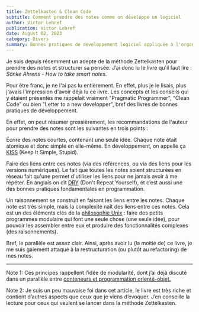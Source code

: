 ```yaml
---
title: Zettelkasten & Clean Code
subtitle: Comment prendre des notes comme on développe un logiciel
author: Victor Lebref
publication: Victor Lebref
date: August 02, 2023
category: Divers
summary: Bonnes pratiques de développement logiciel appliquée à l'organisation de ses notes
---
```


Je suis depuis récemment un adepte de la méthode Zettelkasten pour prendre des notes et structurer sa pensée. J’ai donc lu le livre qu'il faut lire : _Sönke Ahrens - How to take smart notes_.


Pour être franc, je ne l'ai pas lu entièrement. En effet, plus je le lisais, plus j'avais l'impression d'avoir déjà lu ce livre. Les concepts et les conseils qui y étaient présentés me rappelait vraiment "Pragmatic Programmer", “Clean Code” ou bien "Letter to a new developper", bref des livres de bonnes pratiques de développement.

En effet, on peut résumer grossièrement, les recommandations de l'auteur pour prendre des notes sont les suivantes en trois points :

Écrire des notes courtes, contenant une seule idée. Chaque note était atomique et donc simple en elle-même. En développement, on appelle ça [KISS](https://en.wikipedia.org/wiki/KISS_principle) (Keep It Simple, Stupid). 

Faire des liens entre ces notes (via des références, ou via des liens pour les versions numériques). Le fait que toutes les notes soient structurées en réseau fait qu'une permet d'utiliser les liens pour ne jamais avoir à me répéter. En anglais on dit [DRY](https://en.wikipedia.org/wiki/Don%27t_repeat_yourself) (Don't Repeat Yourself), et c’est aussi une des bonnes pratiques fondamentales en programmation.

Un raisonnement se construit en faisant les liens entre les notes. Chaque note est très simple, mais la complexité naît des liens entre ces notes. Cela est un des éléments clés de la [philosophie Unix](https://en.wikipedia.org/wiki/Unix_philosophy) : faire des petits programmes modulaire qui font une seule chose (une seule idée), pour pouvoir les assembler entre eux et produire des fonctionnalités complexes (des raisonnements).

Bref, le parallèle est assez clair. Ainsi, après avoir lu (la moitié de) ce livre, je me suis gaiement attaqué à la restructuration (ou plutôt au refactoring) de mes notes.

* * *

Note 1: Ces principes rappellent l’idée de modularité, dont j’ai déjà discuté dans un parallèle entre [conteneurs et programmation orienté-objet.](https://victorlebref.substack.com/p/les-reseaux-dapprovisionnement-comme)

Note 2: Je suis un peu mauvaise foi dans cet article, le livre est très riche et contient d’autres aspects que ceux que je viens d’évoquer. J’en conseille la lecture pour ceux qui veulent se lancer dans la méthode Zettelkasten.
